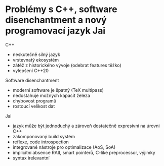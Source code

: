 Problémy s C++, software disenchantment a nový programovací jazyk Jai 
=====================================================================

C++
- neskutečně silný jazyk
- vrstevnatý ekosystém
- zátěž z historického vývoje (odebrat features těžko)
- vylepšení C++20

Software disenchantment
- moderní software je špatný (TeX multipass)
- nedostahuje možných kapacit železa
- chybovost programů
- rostoucí velikost dat

Jai
- jazyk může být jednoduchý a zároveň dostatečně expresivní na úrovni C++
- zakomponovaný build systém
- reflexe, code introspection
- integrované nástroje pro optimalizace (AoS, SoA)
- implicitní absence RAII, smart pointerů, C-like preprocessor, výjimky 
- syntax irelevantní
